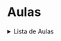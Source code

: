 # Aulas

<details>
  <summary>Lista de Aulas</summary><p>
  <ol>
    <li>
        <a href="https://github.com/CakeERP/cakeerp-talent-program-2022/tree/master/code/day_1">Aula 1 - 15-08-2022</a>
        <ul>
            <!-- <li>______</li> -->
        </ul>
    </li>
    <li>
        <a href="https://github.com/CakeERP/cakeerp-talent-program-2022/tree/master/code/day_2">Aula 2 - 16-08-2022</a>
        <ul>
            <!-- <li>______</li> -->
        </ul>
    </li>
    <li>
        <a href="https://github.com/CakeERP/cakeerp-talent-program-2022/tree/master/code/day_2">Aula 3 - 17-08-2022</a>
        <ul>
            <!-- <li>______</li> -->
        </ul>
    </li>
    <li>
        <a href="https://github.com/CakeERP/cakeerp-talent-program-2022/tree/master/code/day_3">Aula 4 - 18-08-2022</a>
        <ul>
            <!-- <li>______</li> -->
        </ul>
    </li>
    <li>
        <a href="https://github.com/CakeERP/cakeerp-talent-program-2022/tree/master/code/day_4">Aula 5 - 19-08-2022</a>
        <ul>
            <!-- <li>______</li> -->
        </ul>
    </li>
 
 </details>
